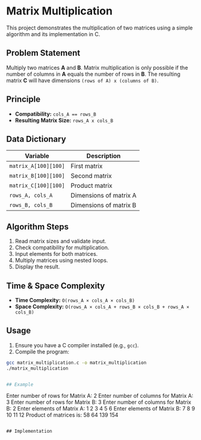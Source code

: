 # Matrix Multiplication

This project demonstrates the multiplication of two matrices using a simple algorithm and its implementation in C.

## Problem Statement

Multiply two matrices **A** and **B**. Matrix multiplication is only possible if the number of columns in **A** equals the number of rows in **B**. The resulting matrix **C** will have dimensions `(rows of A) x (columns of B)`.

## Principle

- **Compatibility:** `cols_A == rows_B`
- **Resulting Matrix Size:** `rows_A x cols_B`

## Data Dictionary

| Variable          | Description                 |
|------------------|-----------------------------|
| `matrix_A[100][100]` | First matrix             |
| `matrix_B[100][100]` | Second matrix            |
| `matrix_C[100][100]` | Product matrix           |
| `rows_A, cols_A`     | Dimensions of matrix A  |
| `rows_B, cols_B`     | Dimensions of matrix B  |

## Algorithm Steps

1. Read matrix sizes and validate input.
2. Check compatibility for multiplication.
3. Input elements for both matrices.
4. Multiply matrices using nested loops.
5. Display the result.

## Time & Space Complexity

- **Time Complexity:** `O(rows_A × cols_A × cols_B)`
- **Space Complexity:** `O(rows_A × cols_A + rows_B × cols_B + rows_A × cols_B)`

## Usage

1. Ensure you have a C compiler installed (e.g., `gcc`).
2. Compile the program:

```bash
gcc matrix_multiplication.c -o matrix_multiplication
./matrix_multiplication


## Example

```
Enter number of rows for Matrix A: 2
Enter number of columns for Matrix A: 3
Enter number of rows for Matrix B: 3
Enter number of columns for Matrix B: 2
Enter elements of Matrix A:
1 2 3
4 5 6
Enter elements of Matrix B:
7 8
9 10
11 12
Product of matrices is:
58 64
139 154
```

## Implementation
